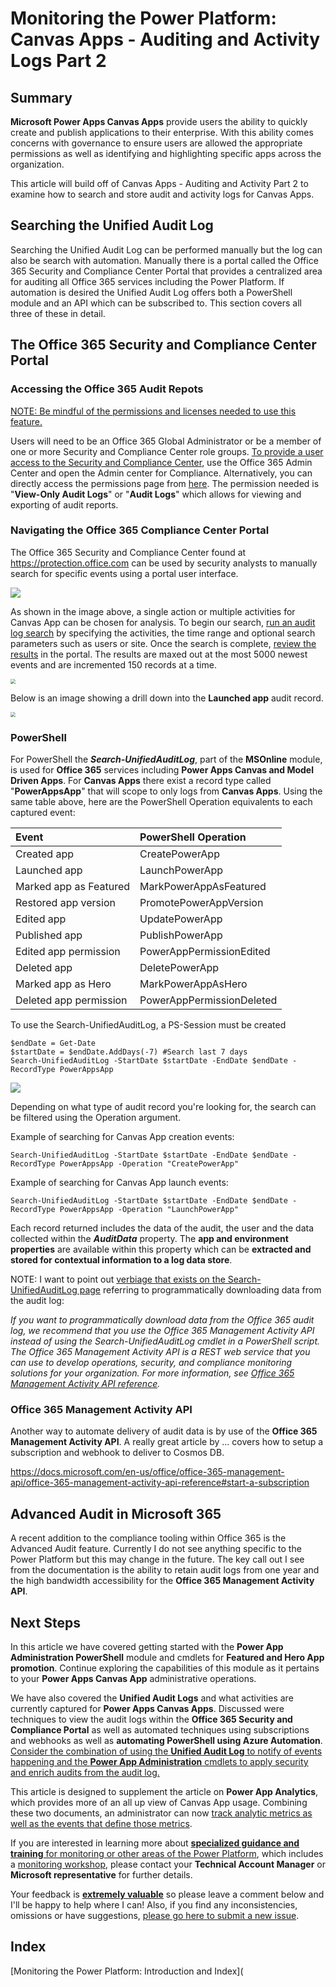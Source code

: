 # Monitoring the Power Platform: Canvas Apps - Auditing and Activity Logs Part 2

## Summary

**Microsoft Power Apps Canvas Apps** provide users the ability to quickly create and publish applications to their enterprise. With this ability comes concerns with governance to ensure users are allowed the appropriate permissions as well as identifying and highlighting specific apps across the organization.

This article will build off of Canvas Apps - Auditing and Activity Part 2 to examine how to search and store audit and activity logs for Canvas Apps.

## Searching the Unified Audit Log

Searching the Unified Audit Log can be performed manually but the log can also be search with automation. Manually there is a portal called the Office 365 Security and Compliance Center Portal that provides a centralized area for auditing all Office 365 services including the Power Platform. If automation is desired the Unified Audit Log offers both a PowerShell module and an API which can be subscribed to. This section covers all three of these in detail. 

## The Office 365 Security and Compliance Center Portal

### Accessing the Office 365 Audit Repots

<u>NOTE: Be mindful of the [permissions](https://docs.microsoft.com/en-us/microsoft-365/security/office-365-security/permissions-in-the-security-and-compliance-center?view=o365-worldwide) and licenses needed to use this feature.</u> 

Users will need to be an Office 365 Global Administrator or be a member of one or more Security and Compliance Center role groups. [To provide a user access to the Security and Compliance Center](https://docs.microsoft.com/en-us/microsoft-365/security/office-365-security/grant-access-to-the-security-and-compliance-center?view=o365-worldwide), use the Office 365 Admin Center and open the Admin center for Compliance. Alternatively, you can directly access the permissions page from [here](https://protection.office.com/permissions). The permission needed is "**View-Only Audit Logs**" or "**Audit Logs**" which allows for viewing and exporting of audit reports.

### Navigating the Office 365 Compliance Center Portal

The Office 365 Security and Compliance Center found at https://protection.office.com can be used by security analysts to manually search for specific events using a portal user interface. 

![](https://docs.microsoft.com/en-us/power-platform/admin/media/audit-log-search-pa.png)

As shown in the image above, a single action or multiple activities for Canvas App can be chosen for analysis. To begin our search, [run an audit log search](https://docs.microsoft.com/en-us/microsoft-365/compliance/search-the-audit-log-in-security-and-compliance?view=o365-worldwide#search-the-audit-log) by specifying the activities, the time range and optional search parameters such as users or site. Once the search is complete, [review the results](https://docs.microsoft.com/en-us/microsoft-365/compliance/search-the-audit-log-in-security-and-compliance?view=o365-worldwide#step-2-view-the-search-results) in the portal. The results are maxed out at the most 5000 newest events and are incremented 150 records at a time. 

<img src="https://raw.githubusercontent.com/aliyoussefi/MonitoringPowerPlatform/master/Artifacts/UnifiedAuditLog/CanvasApps/CanvasApp.Portal.AllActivities.JPG" style="zoom:50%;" />

Below is an image showing a drill down into the **Launched app** audit record.

<img src="https://raw.githubusercontent.com/aliyoussefi/MonitoringPowerPlatform/master/Artifacts/UnifiedAuditLog/CanvasApps/CanvasApp.Portal.LaunchedApp.JPG" style="zoom:50%;" />

### PowerShell

For PowerShell the ***Search-UnifiedAuditLog***, part of the **MSOnline** module, is used for **Office 365** services including **Power Apps Canvas and Model Driven Apps**. For **Canvas Apps** there exist a record type called "**PowerAppsApp**" that will scope to only logs from **Canvas Apps**. Using the same table above, here are the PowerShell Operation equivalents to each captured event:

| Event                  | PowerShell Operation      |
| :--------------------- | :------------------------ |
| Created app            | CreatePowerApp            |
| Launched app           | LaunchPowerApp            |
| Marked app as Featured | MarkPowerAppAsFeatured    |
| Restored app version   | PromotePowerAppVersion    |
| Edited app             | UpdatePowerApp            |
| Published app          | PublishPowerApp           |
| Edited app permission  | PowerAppPermissionEdited  |
| Deleted app            | DeletePowerApp            |
| Marked app as Hero     | MarkPowerAppAsHero        |
| Deleted app permission | PowerAppPermissionDeleted |

To use the Search-UnifiedAuditLog, a PS-Session must be created

```
$endDate = Get-Date
$startDate = $endDate.AddDays(-7) #Search last 7 days
Search-UnifiedAuditLog -StartDate $startDate -EndDate $endDate -RecordType PowerAppsApp
```

![](https://raw.githubusercontent.com/wiki/aliyoussefi/D365-Monitoring/Artifacts/CanvasApps/UnifiedAuditLog-Examples.JPG)

Depending on what type of audit record you're looking for, the search can be filtered using the Operation argument.

Example of searching for Canvas App creation events:

```
Search-UnifiedAuditLog -StartDate $startDate -EndDate $endDate -RecordType PowerAppsApp -Operation "CreatePowerApp"
```

Example of searching for Canvas App launch events:

```
Search-UnifiedAuditLog -StartDate $startDate -EndDate $endDate -RecordType PowerAppsApp -Operation "LaunchPowerApp"
```

Each record returned includes the data of the audit, the user and the data collected within the ***AuditData*** property. The **app and environment properties** are available within this property which can be **extracted and stored for contextual information to a log data store**.

NOTE: I want to point out [verbiage that exists on the Search-UnifiedAuditLog page](https://docs.microsoft.com/en-us/powershell/module/exchange/policy-and-compliance-audit/search-unifiedauditlog?view=exchange-ps#description) referring to programmatically downloading data from the audit log:

*If you want to programmatically download data from the Office 365 audit log, we recommend that you use the Office 365 Management Activity API instead of using the Search-UnifiedAuditLog cmdlet in a PowerShell script. The Office 365 Management Activity API is a REST web service that you can use to develop operations, security, and compliance monitoring solutions for your organization. For more information, see [Office 365 Management Activity API reference](https://docs.microsoft.com/office/office-365-management-api/office-365-management-activity-api-reference).*

### Office 365 Management Activity API

Another way to automate delivery of audit data is by use of the **Office 365 Management Activity API**. A really great article by ... covers how to setup a subscription and webhook to deliver to Cosmos DB. 

https://docs.microsoft.com/en-us/office/office-365-management-api/office-365-management-activity-api-reference#start-a-subscription

## Advanced Audit in Microsoft 365

A recent addition to the compliance tooling within Office 365 is the Advanced Audit feature. Currently I do not see anything specific to the Power Platform but this may change in the future. The key call out I see from the documentation is the ability to retain audit logs from one year and the high bandwidth accessibility for the **Office 365 Management Activity API**.

## Next Steps

In this article we have covered getting started with the **Power App Administration PowerShell** module and cmdlets for **Featured and Hero App promotion**. Continue exploring the capabilities of this module as it pertains to your **Power Apps Canvas App** administrative operations. 

We have also covered the **Unified Audit Logs** and what activities are currently captured for **Power Apps Canvas Apps**. Discussed were techniques to view the audit logs within the **Office 365 Security and Compliance Portal** as well as automated techniques using subscriptions and webhooks as well as **automating PowerShell using Azure Automation**. <u>Consider the combination of using the **Unified Audit Log** to notify of events happening and the **Power App Administration** cmdlets to apply security and enrich audits from the audit log.</u>

This article is designed to supplement the article on **Power App Analytics**, which provides more of an all up view of Canvas App usage. Combining these two documents, an administrator can now <u>track analytic metrics as well as the events that define those metrics</u>.

If you are interested in learning more about [**specialized guidance and training** for monitoring or other areas of the Power Platform](https://community.dynamics.com/crm/b/crminthefield/posts/pfe-dynamics-365-service-offerings), which includes a [monitoring workshop](https://community.dynamics.com/cfs-file/__key/communityserver-blogs-components-weblogfiles/00-00-00-17-38/WorkshopPLUS-_2D00_-Dynamics-365-Customer-Engagement-Monitoring-with-Application-lnsights-1-Day-with-Lab_2D00_FA5D599F_2D00_20E4_2D00_4087_2D00_A713_2D00_39FBD14DF7E5.pdf), please contact your **Technical Account Manager** or **Microsoft representative** for further details. 

Your feedback is **<u>extremely valuable</u>** so please leave a comment below and I'll be happy to help where I can! Also, if you find any inconsistencies, omissions or have suggestions, [please go here to submit a new issue](https://github.com/aliyoussefi/MonitoringPowerPlatform/issues).

## Index

[Monitoring the Power Platform: Introduction and Index](